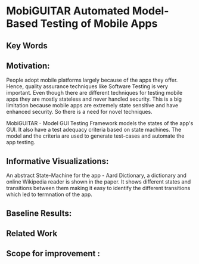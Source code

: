 # MobiGUITAR Automated Model-Based Testing of Mobile Apps

## Key Words

## Motivation:
People adopt mobile platforms largely because of the apps they offer. Hence, quality assurance techniques like Software Testing is very important. Even though there are different techniques for testing mobile apps they are mostly stateless and never handled security. This is a big limitation because mobile apps are extremely state sensitive and have enhanced security. So there is a need for novel techniques. 

MobiGUITAR - Model GUI Testing Framework models the states of the app's GUI. It also have a test adequacy criteria based on state machines. The model and the criteria are used to generate test-cases and automate the app testing.

## Informative Visualizations:
An abstract State-Machine for the app - Aard Dictionary, a dictionary and online Wikipedia reader is shown in the paper. It shows different states and transitions between them making it easy to identify the different transitions which led to termnation of the app.

## Baseline Results:

## Related Work

## Scope for improvement :
